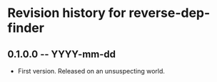 # Revision history for reverse-dep-finder

## 0.1.0.0 -- YYYY-mm-dd

* First version. Released on an unsuspecting world.
